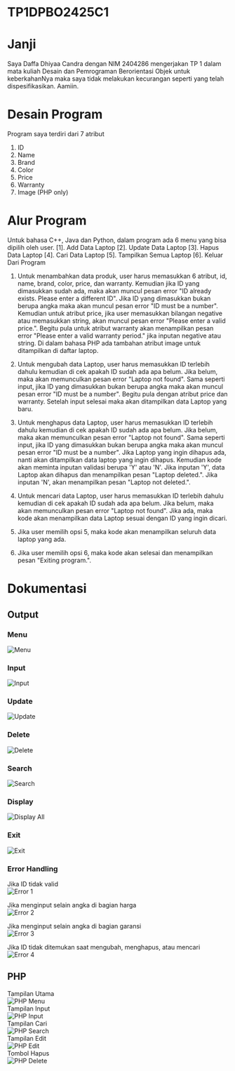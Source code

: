 # TP1DPBO2425C1

# Janji
Saya Daffa Dhiyaa Candra dengan NIM 2404286 mengerjakan 
TP 1 dalam mata kuliah Desain dan Pemrograman
Berorientasi Objek untuk keberkahanNya maka saya tidak 
melakukan kecurangan seperti yang telah dispesifikasikan. Aamiin.

# Desain Program
Program saya terdiri dari 7 atribut
1. ID
2. Name
3. Brand
4. Color
5. Price
6. Warranty
7. Image (PHP only)

# Alur Program
Untuk bahasa C++, Java dan Python, dalam program ada 6 menu yang bisa dipilih oleh user.
[1]. Add Data Laptop
[2]. Update Data Laptop
[3]. Hapus Data Laptop
[4]. Cari Data Laptop
[5]. Tampilkan Semua Laptop
[6]. Keluar Dari Program

1. Untuk menambahkan data produk, user harus memasukkan 6 atribut, id, name, brand, color, price, dan warranty. Kemudian jika ID yang dimasukkan sudah ada, maka akan muncul pesan error "ID already exists. Please enter a different ID". Jika ID yang dimasukkan bukan berupa angka maka akan muncul pesan error "ID must be a number". Kemudian untuk atribut price, jika user memasukkan bilangan negative atau memasukkan string, akan muncul pesan error "Please enter a valid price.". Begitu pula untuk atribut warranty akan menampilkan pesan error "Please enter a valid warranty period." jika inputan negative atau string. Di dalam bahasa PHP ada tambahan atribut image untuk ditampilkan di daftar laptop.

2. Untuk mengubah data Laptop, user harus memasukkan ID terlebih dahulu kemudian di cek apakah ID sudah ada apa belum. Jika belum, maka akan memunculkan pesan error "Laptop not found". Sama seperti input, jika ID yang dimasukkan bukan berupa angka maka akan muncul pesan error "ID must be a number". Begitu pula dengan atribut price dan warranty. Setelah input selesai maka akan ditampilkan data Laptop yang baru.

3. Untuk menghapus data Laptop, user harus memasukkan ID terlebih dahulu kemudian di cek apakah ID sudah ada apa belum. Jika belum, maka akan memunculkan pesan error "Laptop not found". Sama seperti input, jika ID yang dimasukkan bukan berupa angka maka akan muncul pesan error "ID must be a number". Jika Laptop yang ingin dihapus ada, nanti akan ditampilkan data laptop yang ingin dihapus. Kemudian kode akan meminta inputan validasi berupa 'Y' atau 'N'. Jika inputan 'Y', data Laptop akan dihapus dan menampilkan pesan "Laptop deleted.". Jika inputan 'N', akan menampilkan pesan "Laptop not deleted.".

4. Untuk mencari data Laptop, user harus memasukkan ID terlebih dahulu kemudian di cek apakah ID sudah ada apa belum. Jika belum, maka akan memunculkan pesan error "Laptop not found". Jika ada, maka kode akan menampilkan data Laptop sesuai dengan ID yang ingin dicari.

5. Jika user memilih opsi 5, maka kode akan menampilkan seluruh data laptop yang ada.

6. Jika user memilih opsi 6, maka kode akan selesai dan menampilkan pesan "Exiting program.".

# Dokumentasi

## Output
### Menu
![Menu](Dokumentasi/Cpp%20Menu.png)
### Input
![Input](Dokumentasi/Cpp%20Input.png)
### Update
![Update](Dokumentasi/Cpp%20Update.png)
### Delete
![Delete](Dokumentasi/Cpp%20Delete.png)
### Search
![Search](Dokumentasi/Cpp%20Search.png)
### Display
![Display All](Dokumentasi/Cpp%20Display%20All.png)
### Exit
![Exit](Dokumentasi/Cpp%20Exit.png)

### Error Handling
Jika ID tidak valid  
![Error 1](Dokumentasi/Cpp%20Error%201.png)  

Jika menginput selain angka di bagian harga  
![Error 2](Dokumentasi/Cpp%20Error%202.png)  

Jika menginput selain angka di bagian garansi  
![Error 3](Dokumentasi/Cpp%20Error%203.png)  

Jika ID tidak ditemukan saat mengubah, menghapus, atau mencari  
![Error 4](Dokumentasi/Cpp%20Error%204.png)  


## PHP
Tampilan Utama  
![PHP Menu](Dokumentasi/PHP%20Menu.png)  
Tampilan Input  
![PHP Input](Dokumentasi/PHP%20Input.png)  
Tampilan Cari  
![PHP Search](Dokumentasi/PHP%20Search.png)  
Tampilan Edit  
![PHP Edit](Dokumentasi/PHP%20edit.png)  
Tombol Hapus  
![PHP Delete](Dokumentasi/PHP%20Delete.png)  
